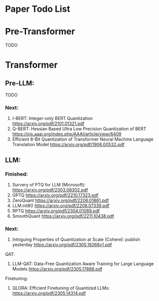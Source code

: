 # **Paper Todo List**

# Pre-Transformer

TODO


# Transformer 

## Pre-LLM:
TODO 

### Next: 
1. I-BERT: Integer-only BERT Quantization https://arxiv.org/pdf/2101.01321.pdf
2. Q-BERT: Hessian Based Ultra Low Precision Quantization of BERT https://ojs.aaai.org/index.php/AAAI/article/view/6409
3. Efficient 8-Bit Quantization of Transformer Neural Machine Language Translation Model https://arxiv.org/pdf/1906.00532.pdf


## LLM: 

### Finished:
1. Survery of PTQ for LLM (Microsoft): https://arxiv.org/pdf/2303.08302.pdf 
2. GPTQ https://arxiv.org/pdf/2210.17323.pdf
3. ZeroQuant https://arxiv.org/pdf/2206.01861.pdf
4. LLM.int8() https://arxiv.org/pdf/2208.07339.pdf
5. RPTQ https://arxiv.org/pdf/2304.01089.pdf
6. SmoothQuant https://arxiv.org/pdf/2211.10438.pdf

### Next: 
1. Intriguing Properties of Quantization at Scale (Cohere): publish yesterday https://arxiv.org/pdf/2305.19268v1.pdf

QAT: 
1. LLM-QAT: Data-Free Quantization Aware Training for Large Language Models https://arxiv.org/pdf/2305.17888.pdf

Finetuning: 
1. QLORA: Efficient Finetuning of Quantized LLMs:  https://arxiv.org/pdf/2305.14314.pdf